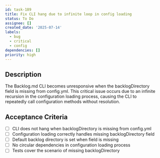 ```yaml
---
id: task-189
title: Fix CLI hang due to infinite loop in config loading
status: To Do
assignee: []
created_date: '2025-07-14'
labels:
  - bug
  - critical
  - config
dependencies: []
priority: high
---
```


## Description

The Backlog.md CLI becomes unresponsive when the backlogDirectory field is missing from config.yml. This critical issue occurs due to an infinite recursion in the configuration loading process, causing the CLI to repeatedly call configuration methods without resolution.

## Acceptance Criteria

- [ ] CLI does not hang when backlogDirectory is missing from config.yml
- [ ] Configuration loading correctly handles missing backlogDirectory field
- [ ] Default backlog directory is set when field is missing
- [ ] No circular dependencies in configuration loading process
- [ ] Tests cover the scenario of missing backlogDirectory
